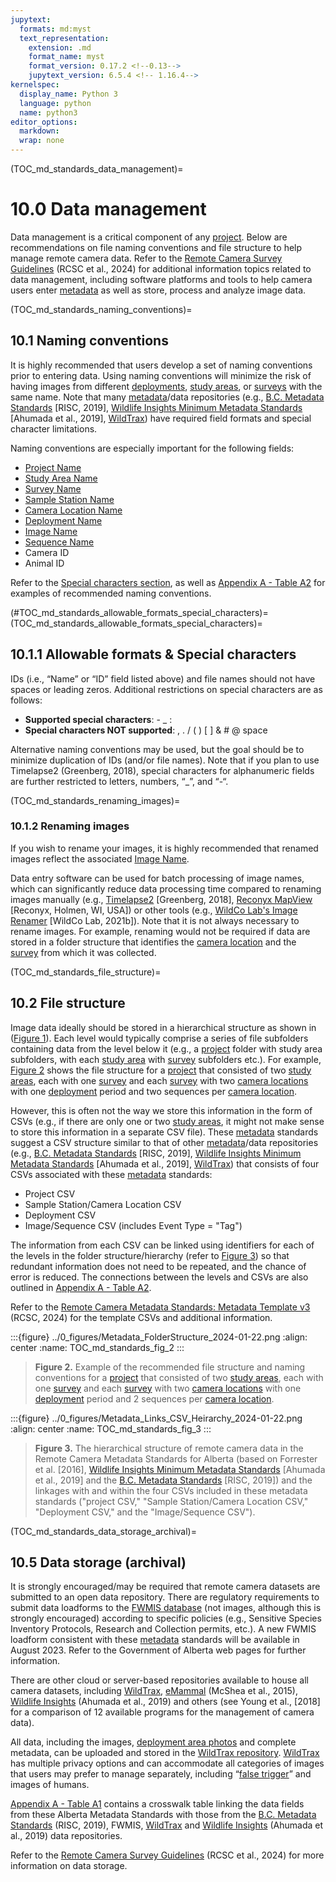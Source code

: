 ```yaml
---
jupytext:
  formats: md:myst
  text_representation:
    extension: .md
    format_name: myst
    format_version: 0.17.2 <!--0.13-->
    jupytext_version: 6.5.4 <!-- 1.16.4-->
kernelspec:
  display_name: Python 3
  language: python
  name: python3
editor_options: 
  markdown: 
  wrap: none
---
```

(TOC_md_standards_data_management)=
# 10.0 Data management

Data management is a critical component of any [project](#project). Below are recommendations on file naming conventions and file structure to help manage remote camera data. Refer to the [Remote Camera Survey Guidelines](https://ab-rcsc.github.io/RCSC-WildCAM_Remote-Camera-Survey-Guidelines-and-Metadata-Standards/1_survey-guidelines/1_0.1_Citation-and-Info.html) (RCSC et al., 2024) for additional information topics related to data management, including software platforms and tools to help camera users enter [metadata](#metadata) as well as store, process and analyze image data.

(TOC_md_standards_naming_conventions)=
## 10.1 Naming conventions

It is highly recommended that users develop a set of naming conventions prior to entering data. Using naming conventions will minimize the risk of having images from different [deployments](#deployment), [study areas](#study_area), or [surveys](#survey) with the same name. Note that many [metadata](#metadata)/data repositories (e.g., [B.C. Metadata Standards](https://www2.gov.bc.ca/assets/gov/environment/natural-resource-stewardship/nr-laws-policy/risc/wcmp_v1.pdf) [RISC, 2019], [Wildlife Insights Minimum Metadata Standards](https://docs.google.com/spreadsheets/d/1Jg-WybmVeGlWGrbPpwuwJCgranOV1r3M_LrzELttfK0/edit#gid=412365965) [Ahumada et al., 2019], [WildTrax](https://portal.wildtrax.ca)) have required field formats and special character limitations.

Naming conventions are especially important for the following fields:

-   [Project Name](#project_name)
-   [Study Area Name](#study_area_name)
-   [Survey Name](#survey_name)
-   [Sample Station Name](#sample_station_name)
-   [Camera Location Name](#camera_location_name)
-   [Deployment Name](#deployment_name)
-   [Image Name](#image_name)
-   [Sequence Name](#sequence_name)
-   Camera ID
-   Animal ID

Refer to the [Special characters section](#TOC_md_standards_allowable_formats_special_characters), as well as [Appendix A - Table A2](/2_metadata-standards/2_13.0_AppendixA.md#TOC_md_standards_table_a2) for examples of recommended naming conventions.

(#TOC_md_standards_allowable_formats_special_characters)=
(TOC_md_standards_allowable_formats_special_characters)=
## 10.1.1 Allowable formats & Special characters

IDs (i.e., “Name” or “ID” field listed above) and file names should not have spaces or leading zeros. Additional restrictions on special characters are as follows:

-   **Supported special characters**: - \_ :
-   **Special characters NOT supported**: , . / ( ) [ ] & \# \@ space

Alternative naming conventions may be used, but the goal should be to minimize duplication of IDs (and/or file names). Note that if you plan to use Timelapse2 (Greenberg, 2018), special characters for alphanumeric fields are further restricted to letters, numbers, “\_”, and “-“.

(TOC_md_standards_renaming_images)=
### 10.1.2 Renaming images

If you wish to rename your images, it is highly recommended that renamed images reflect the associated [Image Name](#image_name).

Data entry software can be used for batch processing of image names, which can significantly reduce data processing time compared to renaming images manually (e.g., [Timelapse2](http://saul.cpsc.ucalgary.ca/timelapse/) [Greenberg, 2018], [Reconyx MapView](http://www.reconyx.com/software/mapview;) [Reconyx, Holmen, WI, USA]) or other tools (e.g., [WildCo Lab's Image Renamer](https://github.com/WildCoLab/WildCo_Image_Renamer) [WildCo Lab, 2021b]). Note that it is not always necessary to rename images. For example, renaming would not be required if data are stored in a folder structure that identifies the [camera location](#camera_location) and the [survey](#survey) from which it was collected.

(TOC_md_standards_file_structure)=
## 10.2 File structure

Image data ideally should be stored in a hierarchical structure as shown in ([Figure 1](/2_metadata-standards/2_3.0_Metadata-Standards.md#TOC_md_standards_fig_1)). Each level would typically comprise a series of file subfolders containing data from the level below it (e.g., a [project](#project) folder with study area subfolders, with each [study area](#study_area) with [survey](#survey) subfolders etc.). For example, [Figure 2](#TOC_md_standards_fig_2) shows the file structure for a [project](#project) that consisted of two [study areas](#study_area), each with one [survey](#survey) and each [survey](#survey) with two [camera locations](#camera_location) with one [deployment](#deployment) period and two sequences per [camera location](#camera_location).

However, this is often not the way we store this information in the form of CSVs (e.g., if there are only one or two [study areas](#study_area), it might not make sense to store this information in a separate CSV file). These [metadata](#metadata) standards suggest a CSV structure similar to that of other [metadata](#metadata)/data repositories (e.g., [B.C. Metadata Standards](https://www2.gov.bc.ca/assets/gov/environment/natural-resource-stewardship/nr-laws-policy/risc/wcmp_v1.pdf) [RISC, 2019], [Wildlife Insights Minimum Metadata Standards](https://docs.google.com/spreadsheets/d/1Jg-WybmVeGlWGrbPpwuwJCgranOV1r3M_LrzELttfK0/edit#gid=412365965) [Ahumada et al., 2019], [WildTrax](https://portal.wildtrax.ca)) that consists of four CSVs associated with these [metadata](#metadata) standards:

-   Project CSV
-   Sample Station/Camera Location CSV
-   Deployment CSV
-   Image/Sequence CSV (includes Event Type = "Tag")

The information from each CSV can be linked using identifiers for each of the levels in the folder structure/hierarchy (refer to [Figure 3](#TOC_md_standards_fig_3)) so that redundant information does not need to be repeated, and the chance of error is reduced. The connections between the levels and CSVs are also outlined in [Appendix A - Table A2](/2_metadata-standards/2_13.0_AppendixA.md#TOC_md_standards_table_a2).

Refer to the [Remote Camera Metadata Standards: Metadata Template v3](https://ab-rcsc.github.io/RCSC-WildCAM_Remote-Camera-Survey-Guidelines-and-Metadata-Standards) (RCSC, 2024) for the template CSVs and additional information.

:::{figure} ../0_figures/Metadata_FolderStructure_2024-01-22.png
:align: center
:name: TOC_md_standards_fig_2
:::

> **Figure 2.** Example of the recommended file structure and naming conventions for a [project](#project) that consisted of two [study areas](#study_area), each with one [survey](#survey) and each [survey](#survey) with two [camera locations](#camera_location) with one [deployment](#deployment) period and 2 sequences per [camera location](#camera_location).

:::{figure} ../0_figures/Metadata_Links_CSV_Heirarchy_2024-01-22.png
:align: center
:name: TOC_md_standards_fig_3
::: 

> **Figure 3.** The hierarchical structure of remote camera data in the Remote Camera Metadata Standards for Alberta (based on Forrester et al. [2016], [Wildlife Insights Minimum Metadata Standards](https://docs.google.com/spreadsheets/d/1Jg-WybmVeGlWGrbPpwuwJCgranOV1r3M_LrzELttfK0/edit#gid=412365965) [Ahumada et al., 2019] and the [B.C. Metadata Standards](https://www2.gov.bc.ca/assets/gov/environment/natural-resource-stewardship/nr-laws-policy/risc/wcmp_v1.pdf) [RISC, 2019]) and the linkages with and within the four CSVs included in these metadata standards ("project CSV," "Sample Station/Camera Location CSV," "Deployment CSV," and the "Image/Sequence CSV").

(TOC_md_standards_data_storage_archival)=
## 10.5 Data storage (archival)

It is strongly encouraged/may be required that remote camera datasets are submitted to an open data repository. There are regulatory requirements to submit data loadforms to the [FWMIS database](https://www.alberta.ca/fisheries-and-wildlife-management-information-system-overview.aspx) (not images, although this is strongly encouraged) according to specific policies (e.g., Sensitive Species Inventory Protocols, Research and Collection permits, etc.). A new FWMIS loadform consistent with these [metadata](#metadata) standards will be available in August 2023. Refer to the Government of Alberta web pages for further information.

There are other cloud or server-based repositories available to house all camera datasets, including [WildTrax](http://www.wildtrax.ca), [eMammal](https://emammal.si.edu) (McShea et al., 2015), [Wildlife Insights](https://www.wildlifeinsights.org) (Ahumada et al., 2019) and others (see Young et al., [2018] for a comparison of 12 available programs for the management of camera data).

All data, including the images, [deployment area photos](#deployment_area_photos) and complete metadata, can be uploaded and stored in the [WildTrax repository](http://www.wildtrax.ca). [WildTrax](https://portal.wildtrax.ca) has multiple privacy options and can accommodate all categories of images that users may prefer to manage separately, including “[false trigger](#false_trigger)” and images of humans.

[Appendix A - Table A1](/2_metadata-standards/2_13.0_AppendixA.md#TOC_md_standards_table_a1) contains a crosswalk table linking the data fields from these Alberta Metadata Standards with those from the [B.C. Metadata Standards](https://www2.gov.bc.ca/assets/gov/environment/natural-resource-stewardship/nr-laws-policy/risc/wcmp_v1.pdf) (RISC, 2019), FWMIS, [WildTrax](https://portal.wildtrax.ca) and [Wildlife Insights](https://www.wildlifeinsights.org/) (Ahumada et al., 2019) data repositories.

Refer to the [Remote Camera Survey Guidelines](https://ab-rcsc.github.io/RCSC-WildCAM_Remote-Camera-Survey-Guidelines-and-Metadata-Standards/1_survey-guidelines/1_0.1_Citation-and-Info.html) (RCSC et al., 2024) for more information on data storage.
